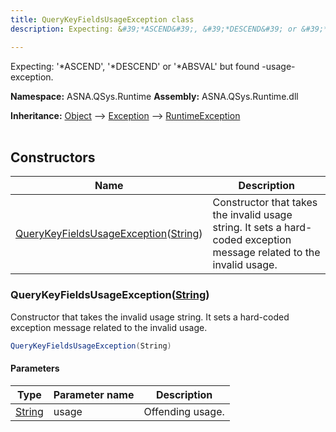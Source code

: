 ```yaml
---
title: QueryKeyFieldsUsageException class
description: Expecting: &#39;*ASCEND&#39;, &#39;*DESCEND&#39; or &#39;*ABSVAL&#39; but found -usage- exception.

---
```


Expecting: '*ASCEND', '*DESCEND' or '*ABSVAL' but found -usage- exception.

**Namespace:** ASNA.QSys.Runtime
**Assembly:** ASNA.QSys.Runtime.dll

**Inheritance:** [Object](https://docs.microsoft.com/en-us/dotnet/api/system.object) --> [Exception](https://docs.microsoft.com/en-us/dotnet/api/system.exception) --> [RuntimeException](/reference/runtime/qsys-runtime/runtime-exception.html)
<br>
<br>

## Constructors

| Name | Description |
| --- | --- |
| [QueryKeyFieldsUsageException](#querykeyfieldsusageexceptionstring)([String](https://docs.microsoft.com/en-us/dotnet/api/system.string)) | Constructor that takes the invalid usage string. It sets a hard-coded exception message related to the invalid usage.

### QueryKeyFieldsUsageException([String](https://docs.microsoft.com/en-us/dotnet/api/system.string))

Constructor that takes the invalid usage string. It sets a hard-coded exception message related to the invalid usage.

```cs
QueryKeyFieldsUsageException(String)
```

#### Parameters

| Type | Parameter name | Description
| --- | --- | ---
| [String](https://docs.microsoft.com/en-us/dotnet/api/system.string) | usage | Offending usage.
